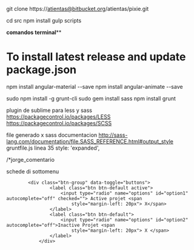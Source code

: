 git clone https://atientas@bitbucket.org/atientas/pixie.git

cd src
npm install
gulp scripts


****comandos terminal******

# To install latest release and update package.json 
npm install angular-material --save
npm install angular-animate --save




sudo npm install -g grunt-cli
sudo gem install sass
npm install
grunt

plugin de sublime para less y sass
https://packagecontrol.io/packages/LESS
https://packagecontrol.io/packages/SCSS

file generado x sass documentacion
http://sass-lang.com/documentation/file.SASS_REFERENCE.html#output_style
gruntfile.js linea 35
style: 'expanded',



/*jorge_comentario



schede di sottomenu

            <div class="btn-group" data-toggle="buttons">
                    <label class="btn btn-default active">
                        <input type="radio" name="options" id="option1" autocomplete="off" checked=""> Active projet <span
                            style="margin-left: 20px"> X</span>
                    </label>
                    <label class="btn btn-default">
                        <input type="radio" name="options" id="option2" autocomplete="off">Inactive Projet <span
                            style="margin-left: 20px"> X </span>
                    </label>
                </div>
                
                
                
                
                
                
              